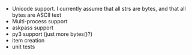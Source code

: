  * Unicode support. I currently assume that all strs are bytes, and that all
   bytes are ASCII text
 * Multi-process support
 * askpass support
 * py3 support (just more bytes()?)
 * item creation
 * unit tests
